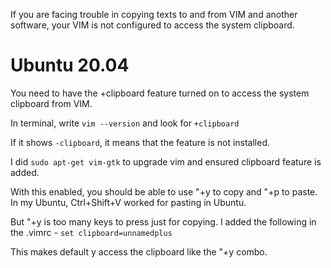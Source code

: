 If you are facing trouble in copying texts to and from VIM and another software, your VIM is not configured to access the system clipboard.

# Ubuntu 20.04

You need to have the +clipboard feature turned on to access the system clipboard from VIM.

In terminal, write `vim --version` and look for `+clipboard`

If it shows `-clipboard`, it means that the feature is not installed.

I did `sudo apt-get vim-gtk` to upgrade vim and ensured clipboard feature is added.

With this enabled, you should be able to use "+y to copy and "+p to paste. In my Ubuntu, Ctrl+Shift+V worked for pasting in Ubuntu.

But "+y is too many keys to press just for copying. I added the following in the .vimrc -
`set clipboard=unnamedplus`

This makes default y access the clipboard like the "+y combo.
